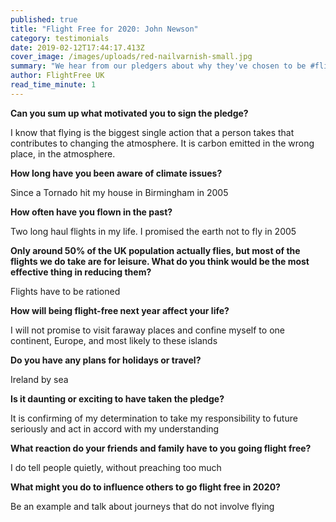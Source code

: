 ```yaml
---
published: true
title: "Flight Free for 2020: John Newson"
category: testimonials
date: 2019-02-12T17:44:17.413Z
cover_image: /images/uploads/red-nailvarnish-small.jpg
summary: "We hear from our pledgers about why they've chosen to be #flightfree in 2020"
author: FlightFree UK
read_time_minute: 1
---
```

**Can you sum up what motivated you to sign the pledge?**  

I know that flying is the biggest single action that a person takes that contributes to changing the atmosphere. It is carbon emitted in the wrong place, in the atmosphere.

**How long have you been aware of climate issues?** 

Since a Tornado hit my house in Birmingham in 2005

**How often have you flown in the past?** 

Two long haul flights in my life. I promised the earth not to fly in 2005

**Only around 50% of the UK population actually flies, but most of the flights we do take are for leisure. What do you think would be the most effective thing in reducing them?** 

Flights have to be rationed

**How will being flight-free next year affect your life?** 

I will not promise to visit faraway places and confine myself to one continent, Europe, and most likely to these islands 

**Do you have any plans for holidays or travel?** 

Ireland by sea

**Is it daunting or exciting to have taken the pledge?** 

It is confirming of my determination to take my responsibility to future seriously and act in accord with my understanding

**What reaction do your friends and family have to you going flight free?**  

I do tell people quietly, without preaching too much

**What might you do to influence others to go flight free in 2020?** 

Be an example and talk about journeys that do not involve flying
